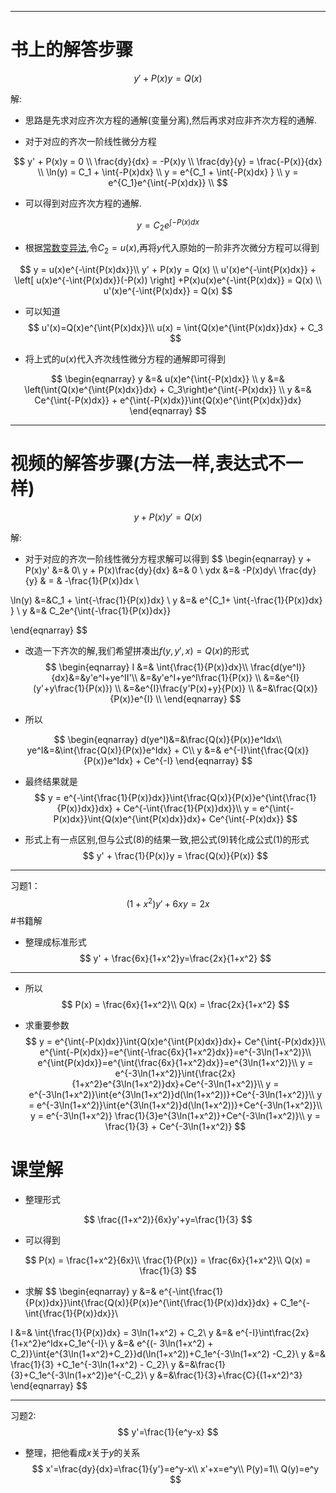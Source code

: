 ***

# 书上的解答步骤

$$
y' + P(x)y = Q(x)
$$

解:

+ 思路是先求对应齐次方程的通解(变量分离),然后再求对应非齐次方程的通解.

+ 对于对应的齐次一阶线性微分方程

$$
y' + P(x)y = 0                  \\
\frac{dy}{dx} = -P(x)y          \\
\frac{dy}{y} = \frac{-P(x)}{dx} \\
\ln(y) = C_1 + \int{-P(x)dx}    \\
y = e^{C_1 + \int{-P(x)dx} }    \\
y = e^{C_1}e^{\int{-P(x)dx}}    \\
$$

+ 可以得到对应齐次方程的通解.

$$
y = C_2e^{\int{-P(x)dx}}
$$

+ 根据[常数变异法](https://blog.csdn.net/llc_9012/article/details/9018243 ),令$C_2=u(x)$,再将$y$代入原始的一阶非齐次微分方程可以得到

$$
y = u(x)e^{-\int{P(x)dx}}\\
y' + P(x)y = Q(x) \\
u'(x)e^{-\int{P(x)dx}} + \left[ u(x)e^{-\int{P(x)dx}}(-P(x)) \right] +P(x)u(x)e^{-\int{P(x)dx}} = Q(x) \\
u'(x)e^{-\int{P(x)dx}} = Q(x)
$$

+ 可以知道
$$
u'(x)=Q(x)e^{\int{P(x)dx}}\\
u(x) = \int{Q(x)e^{\int{P(x)dx}}dx} + C_3
$$

+ 将上式的$u(x)$代入齐次线性微分方程的通解即可得到

$$
\begin{eqnarray}
y &=& u(x)e^{\int{-P(x)dx}}                                               \\
y &=& \left(\int{Q(x)e^{\int{P(x)dx}}dx} + C_3\right)e^{\int{-P(x)dx}}    \\
y &=& Ce^{\int{-P(x)dx}} + e^{\int{-P(x)dx}}\int{Q(x)e^{\int{P(x)dx}}dx}
\end{eqnarray}
$$







***

# 视频的解答步骤(方法一样,表达式不一样)

$$
y + P(x)y' = Q(x)
$$

解:

+ 对于对应的齐次一阶线性微分方程求解可以得到
$$
\begin{eqnarray}
y + P(x)y' &=& 0\\
y + P(x)\frac{dy}{dx} &=& 0 \\
ydx &=& -P(x)dy\\
\frac{dy}{y} & = & -\frac{1}{P(x)}dx \\

\ln(y) &=&C_1 +  \int{-\frac{1}{P(x)}dx}  \\
y &=& e^{C_1+ \int{-\frac{1}{P(x)}dx} } \\
y &=& C_2e^{\int{-\frac{1}{P(x)}dx}}


\end{eqnarray}
$$

+ 改造一下齐次的解,我们希望拼凑出$f(y,y',x) = Q(x)$的形式
$$
\begin{eqnarray}
I &=& \int{\frac{1}{P(x)}dx}\\
\frac{d(ye^I)}{dx}&=&y'e^I+ye^II'\\
&=&y'e^I+ye^I\frac{1}{P(x)}  \\
&=&e^{I}(y'+y\frac{1}{P(x)}) \\
&=&e^{I}\frac{y'P(x)+y}{P(x)} \\
&=&\frac{Q(x)}{P(x)}e^{I}      \\
\end{eqnarray}
$$

+ 所以

$$
\begin{eqnarray}
d(ye^I)&=&\frac{Q(x)}{P(x)}e^Idx\\
ye^I&=&\int{\frac{Q(x)}{P(x)}e^Idx} + C\\
y &=& e^{-I}\int{\frac{Q(x)}{P(x)}e^Idx} + Ce^{-I}
\end{eqnarray}
$$


+ 最终结果就是
$$
y = e^{-\int{\frac{1}{P(x)}dx}}\int{\frac{Q(x)}{P(x)}e^{\int{\frac{1}{P(x)}dx}}dx} + Ce^{-\int{\frac{1}{P(x)}dx}}\\
y = e^{\int{-P(x)dx}}\int{Q(x)e^{\int{P(x)dx}}dx}+ Ce^{\int{-P(x)dx}}
$$

+ 形式上有一点区别,但与公式$(8)$的结果一致,把公式$(9)$转化成公式$(1)$的形式
  $$
  y' + \frac{1}{P(x)}y = \frac{Q(x)}{P(x)}
  $$
  







***

习题1：
$$
(1+x^2)y'+6xy=2x
$$
#书籍解

+ 整理成标准形式
$$
y' + \frac{6x}{1+x^2}y=\frac{2x}{1+x^2}
$$
***
+ 所以
$$
P(x) = \frac{6x}{1+x^2}\\
Q(x) = \frac{2x}{1+x^2}
$$

+ 求重要参数
  $$
  y = e^{\int{-P(x)dx}}\int{Q(x)e^{\int{P(x)dx}}dx}+ Ce^{\int{-P(x)dx}}\\
  e^{\int{-P(x)dx}}=e^{\int{-\frac{6x}{1+x^2}dx}}=e^{-3\ln(1+x^2)}\\
  e^{\int{P(x)dx}}=e^{\int{\frac{6x}{1+x^2}dx}}=e^{3\ln(1+x^2)}\\
  y = e^{-3\ln(1+x^2)}\int{\frac{2x}{1+x^2}e^{3\ln(1+x^2)}dx}+Ce^{-3\ln(1+x^2)}\\
  y = e^{-3\ln(1+x^2)}\int{e^{3\ln(1+x^2)}d(\ln(1+x^2))}+Ce^{-3\ln(1+x^2)}\\
  y = e^{-3\ln(1+x^2)}\int{e^{3\ln(1+x^2)}d(\ln(1+x^2))}+Ce^{-3\ln(1+x^2)}\\
  y = e^{-3\ln(1+x^2)} \frac{1}{3}e^{3\ln(1+x^2)}+Ce^{-3\ln(1+x^2)}\\
  y = \frac{1}{3} + Ce^{-3\ln(1+x^2)}
  $$
  

# 课堂解

+ 整理形式

$$
\frac{(1+x^2)}{6x}y'+y=\frac{1}{3}
$$

+ 可以得到

$$
P(x) = \frac{1+x^2}{6x}\\
\frac{1}{P(x)} = \frac{6x}{1+x^2}\\
Q(x) = \frac{1}{3}
$$

+ 求解
$$
\begin{eqnarray}
y &=& e^{-\int{\frac{1}{P(x)}dx}}\int{\frac{Q(x)}{P(x)}e^{\int{\frac{1}{P(x)}dx}}dx} + C_1e^{-\int{\frac{1}{P(x)}dx}}\\

I &=& \int{\frac{1}{P(x)}dx} = 3\ln(1+x^2) + C_2\\
y &=& e^{-I}\int\frac{2x}{1+x^2}e^Idx+C_1e^{-I}\\
y &=& e^{(- 3\ln(1+x^2) + C_2)}\int{e^{3\ln(1+x^2)+C_2}}d(\ln(1+x^2))+C_1e^{-3\ln(1+x^2)  -C_2}\\
y &=& \frac{1}{3} +C_1e^{-3\ln(1+x^2) - C_2}\\
y &=&\frac{1}{3}+C_1e^{-3\ln(1+x^2)}e^{-C_2}\\
y &=&\frac{1}{3}+\frac{C}{(1+x^2)^3}
\end{eqnarray}
$$

***

习题2:
$$
y'=\frac{1}{e^y-x}
$$

+ 整理，把他看成$x$关于$y$的关系
  $$
  x'=\frac{dy}{dx}=\frac{1}{y'}=e^y-x\\
  x'+x=e^y\\
  P(y)=1\\
  Q(y)=e^y
  $$
  

  

  